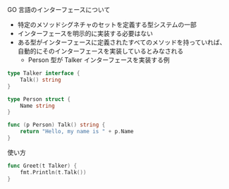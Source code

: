 GO 言語のインターフェースについて

* 特定のメソッドシグネチャのセットを定義する型システムの一部
* インターフェースを明示的に実装する必要はない
* ある型がインターフェースに定義されたすべてのメソッドを持っていれば、自動的にそのインターフェースを実装しているとみなされる
    * Person 型が Talker インターフェースを実装する例


```go
type Talker interface {
    Talk() string
}

type Person struct {
    Name string
}

func (p Person) Talk() string {
    return "Hello, my name is " + p.Name
}
```

使い方

```go
func Greet(t Talker) {
    fmt.Println(t.Talk())
}
```